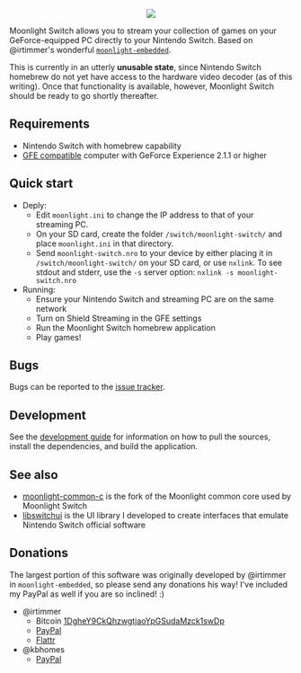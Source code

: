 <p align="center">
  <img src="https://raw.githubusercontent.com/kbhomes/moonlight-switch/master/data/moonlight_switch_logo.png" />
</p>

Moonlight Switch allows you to stream your collection of games on your GeForce-equipped PC directly to your Nintendo Switch. Based on @irtimmer's wonderful [`moonlight-embedded`](https://github.com/irtimmer/moonlight-embedded).

This is currently in an utterly **unusable state**, since Nintendo Switch homebrew do not yet have access to the hardware video decoder (as of this writing). Once that functionality is available, however, Moonlight Switch should be ready to go shortly thereafter.

## Requirements

* Nintendo Switch with homebrew capability
* [GFE compatible](http://shield.nvidia.com/play-pc-games/) computer with GeForce Experience 2.1.1 or higher

## Quick start

* Deply:
    - Edit `moonlight.ini` to change the IP address to that of your streaming PC. 
    - On your SD card, create the folder `/switch/moonlight-switch/` and place `moonlight.ini` in that directory.
    - Send `moonlight-switch.nro` to your device by either placing it in `/switch/moonlight-switch/` on your SD card, or use `nxlink`. To see stdout and stderr, use the `-s` server option: `nxlink -s moonlight-switch.nro`
* Running:
    * Ensure your Nintendo Switch and streaming PC are on the same network
    * Turn on Shield Streaming in the GFE settings
    * Run the Moonlight Switch homebrew application
    * Play games!

## Bugs

Bugs can be reported to the [issue tracker](https://github.com/kbhomes/moonlight-switch/issues).

## Development

See the [development guide](https://github.com/kbhomes/moonlight-switch/blob/master/DEVELOPMENT.md) for information on how to pull the sources, install the dependencies, and build the application.

## See also

- [moonlight-common-c](https://github.com/kbhomes/moonlight-common-c) is the fork of the Moonlight common core used by Moonlight Switch
- [libswitchui](https://github.com/kbhomes/libswitchui) is the UI library I developed to create interfaces that emulate Nintendo Switch official software

## Donations

The largest portion of this software was originally developed by @irtimmer in `moonlight-embedded`, so please send any donations his way! I've included my PayPal as well if you are so inclined! :)

- @irtimmer
    - Bitcoin [1DgheY9CkQhzwgtjaoYpGSudaMzck1swDp](bitcoin:1DgheY9CkQhzwgtjaoYpGSudaMzck1swDp)
    - [PayPal](https://www.paypal.me/itimmer)
    - [Flattr](https://flattr.com/submit/auto?fid=lz111v&url=https%3A%2F%2Fgithub.com%2Firtimmer%2Fmoonlight-embedded)
- @kbhomes
    - [PayPal](https://paypal.me/sajidanwar94)
